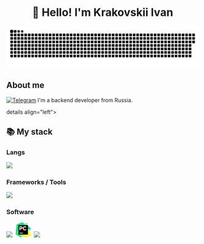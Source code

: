 <h1 align="center">👋 Hello! I'm Krakovskii Ivan </h1>

<p align="center">
 <img width="600" src="assets/github-snake.svg" alt="snake"/>
</p>

<div id="badges"
    <img src="https://komarev.com/ghpvc/?username=IKrakovskii&style=flat-square&color=blue" alt=""/>
</div>

## About me
[![Telegram](https://img.shields.io/badge/-Telegram-2CA5E0?style=flat&logo=telegram&logoColor=white)](https://t.me/ivkrak)
I'm a backend developer from Russia.  

details align="left">
  <summary><h2><b>📚 My stack</b></h2></summary>
  <p>
    <h3>Langs</h3>
    <img src="https://skillicons.dev/icons?i=py,postgres,sqlite&perline=7" />
    <h3>Frameworks / Tools</h3>
    <img src="https://skillicons.dev/icons?i=django,docker,git&perline=7" />
    <h3>Software</h3>
    <img src="https://skillicons.dev/icons?i=neovim&perline=7" />&nbsp;
    <img width="40" src="assets/PyCharm_Icon.svg" />&nbsp;
    <img width="40" src="https://skillicons.dev/icons?i=linux" />&nbsp;
  </p>
</details>

